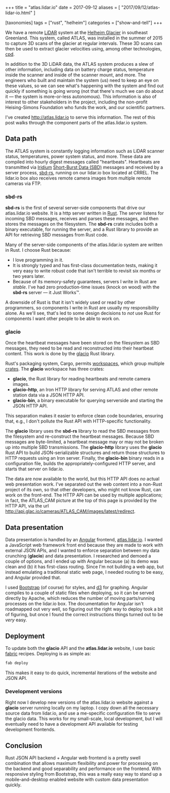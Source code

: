 +++
title = "atlas.lidar.io"
date = 2017-09-12
aliases = [
    "2017/09/12/atlas-lidar-io.html"
]

[taxonomies]
tags = ["rust", "helheim"]
categories = ["show-and-tell"]
+++

We have a remote [LiDAR](https://en.wikipedia.org/wiki/Lidar) system at the [Helheim Glacier](https://en.wikipedia.org/wiki/Helheim_Glacier) in southeast Greenland.
This system, called ATLAS, was installed in the summer of 2015 to capture 3D scans of the glacier at regular intervals.
These 3D scans can then be used to extract glacier velocities using, among other technologies, [cpd](/2017/01/20/cpd-v0-5-0.html).

In addition to the 3D LiDAR data, the ATLAS system produces a slew of other information, including data on battery charge status, temperature inside the scanner and inside of the scanner mount, and more.
The engineers who built and maintain the system (us) need to keep an eye on these values, so we can see what's happening with the system and find out quickly if something is going wrong (not that there's much we can do about it &mdash; the system is more-or-less autonomous).
This information is also of interest to other stakeholders in the project, including the non-profit Heising-Simons Foundation who funds the work, and our scientific partners.

I've created <http://atlas.lidar.io> to serve this information.
The rest of this post walks through the component parts of the atlas.lidar.io system.

## Data path

The ATLAS system is constantly logging information such as LiDAR scanner status, temperatures, power system status, and more.
These data are compiled into hourly digest messages called "heartbeats".
Heartbeats are transmitted via [Iridium](https://en.wikipedia.org/wiki/Iridium_satellite_constellation) [Short-Burst Data (SBD)](https://www.iridium.com/services/details/iridium-sbd) messages and received by a server process, [sbd-rs](https://github.com/gadomski/sbd-rs), running on our lidar.io box located at CRREL.
The lidar.io box also receives remote camera images from multiple remote cameras via FTP.

### sbd-rs

**sbd-rs** is the first of several server-side components that drive our atlas.lidar.io website.
It is a http server written in [Rust](https://www.rust-lang.org/en-US/).
The server listens for incoming SBD messages, receives and parses these messages, and then stores the messages on the filesystem.
The **sbd-rs** crate includes both a binary executable, for running the server, and a Rust library to provide an API for retrieving SBD messages from Rust code.

Many of the server-side components of the atlas.lidar.io system are written in Rust.
I choose Rust because:

- I love programming in it.
- It is strongly typed and has first-class documentation tests, making it very easy to write robust code that isn't terrible to revisit six months or two years later.
- Because of its memory-safety guarantees, servers I write in Rust are *stable*. I've had zero production-time issues (knock on wood) with the **sbd-rs** server &mdash; it Just Works™.

A downside of Rust is that it isn't widely used or read by other programmers, so components I write in Rust are usually my responsibility alone.
As we'll see, that's led to some design decisions to *not* use Rust for components I want other people to be able to work on.

### glacio

Once the heartbeat messages have been stored on the filesystem as SBD messages, they need to be read and reconstructed into their heartbeat content.
This work is done by the [glacio](https://github.com/CRREL/glacio) Rust library.

Rust's packaging system, Cargo, permits [workspaces](https://doc.rust-lang.org/book/second-edition/ch14-03-cargo-workspaces.html), which group multiple [crates](https://crates.io/).
The **glacio** workspace has three crates:

- **glacio**, the Rust library for reading heartbeats and remote camera images.
- **glacio-http**, an Iron HTTP library for serving ATLAS and other remote station data via a JSON HTTP API.
- **glacio-bin**, a binary executable for querying serverside and starting the JSON HTTP API.

This separation makes it easier to enforce clean code boundaries, ensuring that, e.g., I don't pollute the Rust API with HTTP-specific functionality.

The **glacio** library uses the **sbd-rs** library to read the SBD messages from the filesystem and re-construct the heartbeat messages.
Because SBD messages are byte-limited, a heartbeat message may or may not be broken up into multiple SBD transmissions.
The **glacio-http** library uses the **glacio** Rust API to build JSON-serializable structures and return those structures to HTTP requests using an Iron server.
Finally, the **glacio-bin** binary reads in a configuration file, builds the appropriately-configured HTTP server, and starts that server on lidar.io.

The data are now available to the world, but this HTTP API does *no* actual web presentation work.
I've separated out the web content into a non-Rust project of its own, so that other developers, who might not know Rust, can work on the front-end.
The HTTP API can be used by multiple applications; in fact, the ATLAS_CAM picture at the top of this page is provided by the HTTP API, via the url <http://api.glac.io/cameras/ATLAS_CAM/images/latest/redirect>.

## Data presentation

Data presentation is handled by an [Angular](https://angular.io/) frontend, [atlas.lidar.io](https://github.com/CRREL/atlas.lidar.io).
I wanted a JavaScript web framework front end because they are made to work with external JSON APIs, and I wanted to enforce separation between my data crunching (**glacio**) and data presentation.
I researched and demoed a couple of options, and I ended up with Angular because (a) its demo was clean and (b) it has first-class routing.
Since I'm not building a web app, but instead emulating a traditional static web page, I needed routing to be easy, and Angular provided that.

I used [Bootstrap](https://getbootstrap.com/) (of course) for styles, and [d3](https://d3js.org/) for graphing.
Angular compiles to a couple of static files when deploying, so it can be served directly by Apache, which reduces the number of moving parts/running processes on the lidar.io box.
The documentation for Angular isn't roadmapped out very well, so figuring out the right way to deploy took a bit of figuring, but once I found the correct instructions things turned out to be *very* easy.

## Deployment

To update both the **glacio** API and the **atlas.lidar.io** website, I use basic [fabric](http://www.fabfile.org/) recipes.
Deploying is as simple as:

```bash
fab deploy
```

This makes it easy to do quick, incremental iterations of the website and JSON API.

### Development versions

Right now I develop new versions of the atlas.lidar.io website against a **glacio** server running locally on my laptop.
I copy down all the necessary source data from lidar.io, and use a me-specific configuration file to serve the glacio data.
This works for my small-scale, local development, but I will eventually need to have a development API available for testing development frontends.

## Conclusion

Rust JSON API backend + Angular web frontend is a pretty swell combination that allows maximum flexibility and power for processing on the backend and good separability and performance on the frontend.
With responsive styling from Bootstrap, this was a really easy way to stand up a mobile-and-desktop enabled website with custom data presentation quickly.
